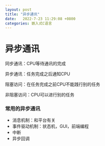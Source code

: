 ```yaml
---
layout: post
title: "异步通讯"
date:   2022-7-23 11:29:08 +0800
categories: 嵌入式C语言
---
```


# 异步通讯



同步通讯：CPU等待通讯的完成

异步通讯：任务完成之后通知CPU

阻塞访问：在任务完成之前CPU不能践行别的任务

非阻塞访问：CPU可以进行别的任务





### 常用的异步通讯

+ 消息机制：和平台有关
+ 事件驱动机制：状态机，GUI，前端编程
+ 中断
+ 异步回调

